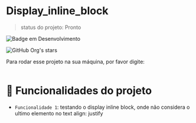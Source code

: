 # Display_inline_block

> status do projeto: Pronto

![Badge em Desenvolvimento](http://img.shields.io/static/v1?label=STATUS&message=%20CONCLUIDO&color=GREEN&style=for-the-badge)

![GitHub Org's stars](https://img.shields.io/github/stars/bsaldanhaz?style=social)

Para rodar esse projeto na sua máquina, por favor digite:

``````
``````
# :hammer: Funcionalidades do projeto

- `Funcionalidade 1`: testando o display inline block, onde não considera o ultimo elemento no text align: justify

